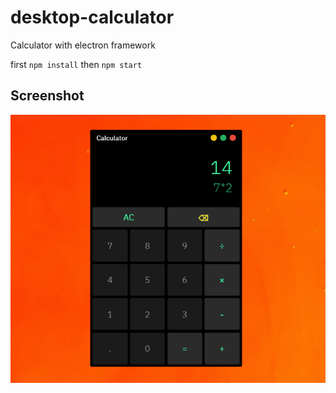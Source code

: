# desktop-calculator
Calculator with electron framework

first `npm install` then `npm start`

## Screenshot
![screenshot](https://raw.githubusercontent.com/veyselkose/desktop-calculator/main/Screenshots/calculator-electron.PNG)



